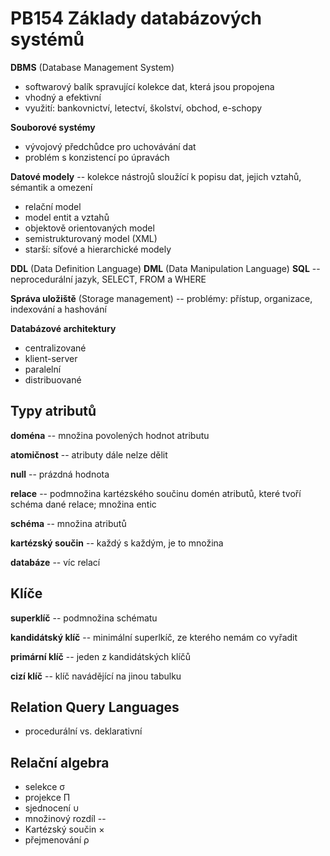 # PB154 Základy databázových systémů
**DBMS** (Database Management System)
* softwarový balík spravující kolekce dat, která jsou propojena
* vhodný a efektivní
* využití: bankovnictví, letectví, školství, obchod, e-schopy

**Souborové systémy**
* vývojový předchůdce pro uchovávání dat
* problém s konzistencí po úpravách

**Datové modely** -- kolekce nástrojů sloužící k popisu dat, jejich vztahů, sémantik a omezení
* relační model
* model entit a vztahů
* objektově orientovaných model
* semistrukturovaný model (XML)
* starší: síťové a hierarchické modely

**DDL** (Data Definition Language)
**DML** (Data Manipulation Language)
**SQL** -- neprocedurální jazyk, SELECT, FROM a WHERE

**Správa uložiště** (Storage management) -- problémy: přístup, organizace, indexování a hashování

**Databázové architektury**
* centralizované
* klient-server
* paralelní
* distribuované

## Typy atributů
**doména** -- množina povolených hodnot atributu

**atomičnost** -- atributy dále nelze dělit

**null** -- prázdná hodnota

**relace** -- podmnožina kartézského součinu domén atributů, které tvoří schéma dané relace; množina entic

**schéma** -- množina atributů

**kartézský součin** -- každý s každým, je to množina

**databáze** -- víc relací

## Klíče
**superklíč** -- podmnožina schématu

**kandidátský klíč** -- minimální superlkíč, ze kterého nemám co vyřadit

**primární klíč** -- jeden z kandidátských klíčů

**cizí klíč** -- klíč navádějící na jinou tabulku

## Relation Query Languages
* procedurální vs. deklarativní

## Relační algebra
* selekce σ
* projekce Π
* sjednocení ∪
* množinový rozdíl --
* Kartézský součin ×
* přejmenování ρ
